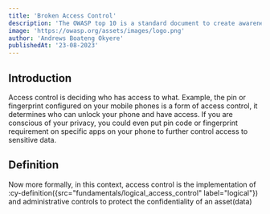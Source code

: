 ```yaml
---
title: 'Broken Access Control'
description: 'The OWASP top 10 is a standard document to create awareness on the ten most critical security vulnerabilities affecting web applications. This document is on the 2021 edition.'
image: 'https://owasp.org/assets/images/logo.png'
author: 'Andrews Boateng Okyere'
publishedAt: '23-08-2023'
---
```


## Introduction
Access control is deciding who has access to what. Example, the pin or fingerprint configured on  your mobile phones is a form of access control, it determines who can unlock your phone and have access. If you are conscious of your privacy, you could even put pin code or fingerprint requirement on specific apps on your phone to further control access to sensitive data.

## Definition
Now more formally, in this context, access control is the implementation of :cy-definition({src="fundamentals/logical_access_control" label="logical"})
 and administrative controls to protect the confidentiality of an asset(data)
